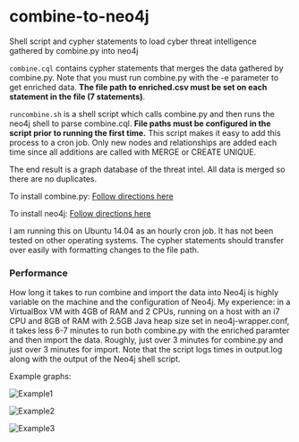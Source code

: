 # combine-to-neo4j
Shell script and cypher statements to load cyber threat intelligence gathered by combine.py into neo4j

```combine.cql``` contains cypher statements that merges the data gathered by combine.py. Note that you must run combine.py with the -e parameter to get enriched data. **The file path to enriched.csv must be set on each statement in the file (7 statements)**.

```runcombine.sh``` is a shell script which calls combine.py and then runs the neo4j shell to parse combine.cql. **File paths must be configured in the script prior to running the first time.** This script makes it easy to add this process to a cron job. Only new nodes and relationships are added each time since all additions are called with MERGE or CREATE UNIQUE.

The end result is a graph database of the threat intel. All data is merged so there are no duplicates.

To install combine.py: [Follow directions here](https://github.com/mlsecproject/combine#installation)

To install neo4j: [Follow directions here](http://neo4j.com/developer/get-started/)

I am running this on Ubuntu 14.04 as an hourly cron job. It has not been tested on other operating systems. The cypher statements should transfer over easily with formatting changes to the file path.

### Performance
How long it takes to run combine and import the data into Neo4j is highly variable on the machine and the configuration of Neo4j. My experience: in a VirtualBox VM with 4GB of RAM and 2 CPUs, running on a host with an i7 CPU and 8GB of RAM with 2.5GB Java heap size set in neo4j-wrapper.conf, it takes less 6-7 minutes to run both combine.py with the enriched paramter and then import the data. Roughly, just over 3 minutes for combine.py and just over 3 minutes for import. Note that the script logs times in output.log along with the output of the Neo4j shell script.

Example graphs:

![Example1](/screenshots/example_graph1.PNG)

![Example2](/screenshots/example_graph2.PNG)

![Example3](/screenshots/example_graph3.PNG)
